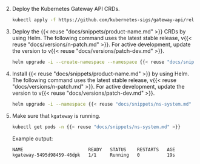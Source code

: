 2. Deploy the Kubernetes Gateway API CRDs.

   ```sh
   kubectl apply -f https://github.com/kubernetes-sigs/gateway-api/releases/download/v{{< reuse "docs/versions/k8s-gw-version.md" >}}/standard-install.yaml
   ```

3. Deploy the {{< reuse "docs/snippets/product-name.md" >}} CRDs by using Helm. The following command uses the latest stable release, v{{< reuse "docs/versions/n-patch.md" >}}. For active development, update the version to v{{< reuse "docs/versions/patch-dev.md" >}}.

   ```sh
   helm upgrade -i --create-namespace --namespace {{< reuse "docs/snippets/ns-system.md" >}} --version v{{< reuse "docs/versions/n-patch.md" >}} kgateway-crds oci://cr.kgateway.dev/kgateway-dev/charts/kgateway-crds
   ```

4. Install {{< reuse "docs/snippets/product-name.md" >}} by using Helm. The following command uses the latest stable release, v{{< reuse "docs/versions/n-patch.md" >}}. For active development, update the version to v{{< reuse "docs/versions/patch-dev.md" >}}.

   ```sh
   helm upgrade -i --namespace {{< reuse "docs/snippets/ns-system.md" >}} --version v{{< reuse "docs/versions/n-patch.md" >}} kgateway oci://cr.kgateway.dev/kgateway-dev/charts/kgateway
   ```

5. Make sure that `kgateway` is running.

   ```sh
   kubectl get pods -n {{< reuse "docs/snippets/ns-system.md" >}}
   ```

   Example output:

   ```console
   NAME                        READY   STATUS    RESTARTS   AGE
   kgateway-5495d98459-46dpk   1/1     Running   0          19s
   ```